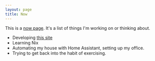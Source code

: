 ```yaml
---
layout: page
title: Now
---
```

This is a [now page](https://nownownow.com/about).  It's a list of things I'm working on or thinking about.

- Developing [this site](https://github.com/wgretz/willgretz.com)
- Learning Nix
- Automating my house with Home Assistant, setting up my office.
- Trying to get back into the habit of exercising.
